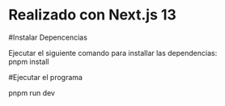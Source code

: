 # Realizado con Next.js 13 

#Instalar Depencencias

Ejecutar el siguiente comando para installar las dependencias:  
  pnpm install 
  
#Ejecutar el programa

pnpm run dev
